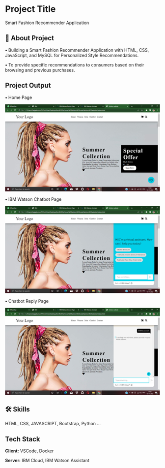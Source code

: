  
# Project Title

Smart Fashion Recommender Application


## 🚀 About Project

**•**  Building a Smart Fashion Recommender Application with HTML, CSS, JavaScript, and MySQL for Personalized Style Recommendations.

**•**  To provide specific recommendations to consumers based on their browsing and previous purchases.


## Project Output


**•** Home Page

<picture>
    <img alt="" src="outputImages/Screenshot (506).png">
</picture>


**•** IBM Watson Chatbot Page

<picture>
    <img alt="" src="outputImages/Screenshot (507).png">
</picture>


**•** Chatbot Reply Page

<picture>
    <img alt="" src="outputImages/Screenshot (508).png">
</picture>


## 🛠 Skills
HTML, CSS, JAVASCRIPT, Bootstrap, Python ...


## Tech Stack

**Client:** VSCode, Docker

**Server:** IBM Cloud, IBM Watson Assistant

